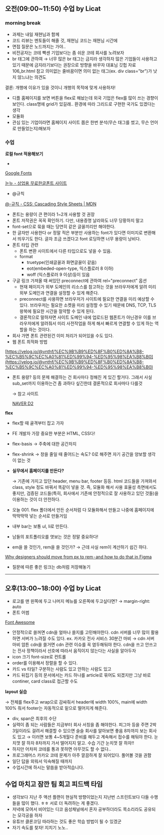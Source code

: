 ## 오전(09:00~11:50) 수업 by Licat

### **morning break**

- 과제는 내일 재현님과 함께
- 코드 리뷰는 멘토들이 해줄 것, 재현님 코드는 재현님 시간에
- 면접 질문은 노드까지는 가야..
- 비전공자는 코테 빡센 기업보다는 좀 쉬운 코테 회사를 노려보자
- br 태그에 관하여 → 너무 많은 br 태그는 금지라 생각하자
많은 기업들이 사용하고 있기 때문에 금지라기보다는 권장으로 방향을 바꾸자
대표님 깃헙 자료 106_br.html 참고
의미없는 줄바꿈이면 의미 없는 태그(ex. div class="br")가 낫지 않느냐는 의견도

결론: 개행에 이유가 있을 것이니 개행의 목적에 맞게 사용하자!
- 디플 홈페이지를 보면 버튼을 flex로 해놨는데 외국 기업은 flex를 많이 쓰는 경향이 보인다.
class명에 grid가 있길래.. 환경에 따라 그리드로 구현한 국가도 있겠다는 생각
- 모듈화
- 관심 있는 기업이라면 홈페이지 사이트 쯤은 한번 분석(무슨 태그를 썼고, 무슨 언어로 만들었는지)해보자

### 수업

**로컬 font 적용해보기**

- 

[Google Fonts](https://fonts.google.com/)

[눈누 - 상업용 무료한글폰트 사이트](https://noonnu.cc/)

- @규칙

[@-규칙 - CSS: Cascading Style Sheets | MDN](https://developer.mozilla.org/ko/docs/Web/CSS/At-rule)

- 폰트는 용량이 큰 편이라 1~2개 사용할 것 권장
- 폰트 저작권은 꼭꼭 확인하기. 다만, 내용증명 날라와도 너무 당황하지 말고
- font-set으로 묶을 때는 당연히 같은 글꼴끼리만 해야한다.
- 한 글자만 사용한다 or 정말 적은 부분만 사용하는 font가 있다면 이미지로 변환해서 띄우기도 한다. 글자 조금 쓰겠다고 font 로딩하면 너무 용량이 낭비다.
- 폰트 타입 관련
    - 폰트 변환 사이트에서 다른 타입으로도 넣을 수 있음.
    - format
        - truetype(인쇄글꼴과 화면글꼴이 같음)
        - eot(embeded-open-type, 익스플로러 8 이하)
        - woff (익스플로러 9 이상)등이 있음
- 구글 링크 가져올 때 써있던 preconnect에 관하여 rel="preconnect" 옵션
    - 현재 페이지가 외부 도메인의 리소스를 참고하는 것을 브라우저에게 알려 미리 외부 도메인과 연결을 설정할 수 있게 해준다.
    - preconnect를 사용하면 브라우저가 사이트에 필요한 연결을 미리 예상할 수 있다. 
    브라우저는 필요한 소켓을 미리 설정할 수 있기 때문에 DNS, TCP, TLS 왕복에 필요한 시간을 절약할 수 있게 된다.
    - 결론적으로 말하자면 사이트 도메인 내에 업로드된 웹폰트가 아닌경우 이를 브라우저에게 알려줘서 미리 사전작업을 하게 해서 빠르게 연결할 수 있게 하는 역할을 하는 것이다.
- 회사 가면 폰트 관련된건 이미 처리가 되어있을 수도 있다.
- 웹 폰트 최적화 방법

[https://velog.io/@vnthf/%EC%9B%B9%ED%8F%B0%ED%8A%B8-%EC%B5%9C%EC%A0%81%ED%99%94-%ED%95%98%EA%B8%B0](https://velog.io/@vnthf/%EC%9B%B9%ED%8F%B0%ED%8A%B8-%EC%B5%9C%EC%A0%81%ED%99%94-%ED%95%98%EA%B8%B0)

- 폰트 용량? 등의 문제 해결하는 건 회사마다 정해진 게 있긴 할거다. 그래서 사실 sub_set까지 이용하는건 좀 과하다 싶긴한데 결론적으로 회사마다 다를것
    
    → 참고 사이트 
    
    [NAVER D2](https://d2.naver.com/helloworld/4969726)
    

**flex**

- flex할 때 골격부터 잡고 가자
- FE 개발자 가장 중요한 부분은 HTML, CSS다!
- flex-basis → 주축에 대한 공간차지
- flex-shrink → 창을 줄일 때 줄어드는 속도? 0로 해주면 자기 공간을 양보할 생각이 없는 것

- **실무에서 홈페이지를 만든다?**
    
    → 기존에 가지고 있던 header, menu bar, footer 등등. html 코드들을 가져와서 class, style 정도 바꿔서 똑같이 넣을 것. 즉, 모듈화 해서 사용
    효율성 측면에서도 좋지만, 검증된 코드들(특히, 회사에서 기존에 안정적으로 잘 사용하고 있던 것들)을 이용하는 것이 더 안전하다.
    
- 오늘 001. flex 폴더에서 만든 순서처럼 다 모듈화해서 만들고 나중에 홈페이지에 딱딱딱딱 넣는 순서로 만들거임
- 내부 bar는 보통 ul, li로 만든다.
- 남들의 포트폴리오를 엿보는 것은 정말 중요하다!
- em을 쓸 것인가, rem을 쓸 것인가?
→ 근데 사실 rem이 계산하기 쉽긴 하다.

[Why designers should move from px to rem - and how to do that in Figma](https://uxdesign.cc/why-designers-should-move-from-px-to-rem-and-how-to-do-that-in-figma-c0ea23e07a15)

- 질문에 따른 좋은 링크는 db처럼 저장해놓기

---

## 오후(13:00~18:00) 수업 by Licat

- 로고를 맨 왼쪽에 두고 나머지 메뉴를 오른쪽에 두고싶다면?
→ margin-right: auto
- 폰트 어썸

[Font Awesome](https://fontawesome.com/)

- 안정적으로 쓸꺼면 cdn을 얼마나 쓸지를 고민해야한다. cdn 서버를 너무 많이 활용하면 서버가 느려질 수도 있다.
ex. 카카오 전사 서비스 30분간 마비 → cdn 서버 마비
암튼 cdn을 쓸거면 cdn 관련 이슈를 꼭 염두해둬야 한다.
cdn을 쓰고 안쓰고는 전사 정책이라서 선호에 따라서 움직이지 않는다는 사실을 알아두자
- icon 크기 font-size로 컨트롤
- order를 이용해서 정렬을 할 수 있다.
- 카드 vs 타일?
구분하는 사람도 있고 안하는 사람도 있고
- 카드 뒤집기 등의 문서에서는 카드 하나를 article로 묶어도 되겠지만 그냥 바로 continer, card class로 접근할 수도

**layout 실습**

→ 전체를 flex주고 wrap으로 감싸줘서 header에 width 100%, main에 width 100% 줘서 footer는 자동적으로 밑으로 떨어지게 해준다.

- div, span은 최후의 수단
- 실력이 좀 되는 사람들은 지금부터 회사 서칭을 좀 해야한다. 피그마 등을 주면 2박 3일이라도 걸려서 해결할 수 있으면 슬슬 회사를 알아보면 좋음
8차까지 보는 회사도 있고 → 이러면 보통 4~5개월다 준비를 해두고 계속해서 접수를 해둬야 한다. 눈치껏 잘 하자 8차까지 가서 떨어지지 말고. 수습 기간 눈치껏 잘 하자!!
- 하지만 어차피 코테를 통과 못하면 아무것도 할 수 없다..
- 프로그래머스 카카오 코테 문제가 아주 깔끔하게 잘 되어있다. 풀어볼 것을 권함
- 일단 답을 외워서 익숙해질 때까지
- 수업시간에 하시는 말씀을 받아적습니다.

## 수업 마치고 잠깐 팀 회고 피드백 타임

- 생각보다 지난 주 액션 플랜이 현실적 방향이었는지 지난번 스프린트보다 다들 수행들을 많이 했다. ㅎㅎ 서로 더 독려하는 게 좋겠다.
- 저녁에 모여서 비어있는 디코 음성채널에서 혼자 공부하더라도 목소리라도 공유되는 모각공을 하자
- 유튜브 클론코딩 따라하는 것도 좋은 학습 방법이 될 수 있겠군
- 자기 속도를 찾자! 지치기 노노..